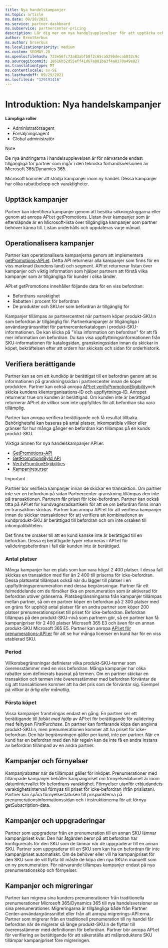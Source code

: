 ```yaml
---
title: Nya handelskampanjer
ms.topic: article
ms.date: 09/28/2021
ms.service: partner-dashboard
ms.subservice: partnercenter-pricing
description: Lär dig mer om nya handelsupplevelser för att upptäcka och köpa kampanjer.
author: BrentSerbus
ms.author: brserbus
ms.localizationpriority: medium
ms.custom: SEOMAY.20
ms.openlocfilehash: 723e56fc73a83abfb8f2c65ca529bdecab832c9c
ms.sourcegitcommit: 1e616b52d55eff41d67a081ba3f4a8370a49e027
ms.translationtype: MT
ms.contentlocale: sv-SE
ms.lasthandoff: 09/29/2021
ms.locfileid: "129191416"
---
```

# <a name="introduction-new-commerce-promotions"></a>Introduktion: Nya handelskampanjer

**Lämpliga roller**

- Administratörsagent
- Försäljningsagent
- Global administratör

> [!Note] 
> De nya ändringarna i handelsupplevelsen är för närvarande endast tillgängliga för partner som ingår i den tekniska förhandsversionen av Microsoft 365/Dynamics 365.

Microsoft kommer att stödja kampanjer inom ny handel. Dessa kampanjer har olika rabattbelopp och varaktigheter. 

## <a name="discovering-promotions"></a>Upptäck kampanjer ##

Partner kan identifiera kampanjer genom att besöka sökningsloggarna eller genom att anropa API:et getPromotions. Listan över kampanjer som är eftersläpnde är en Microsoft-lista över tillgängliga kampanjer som partner behöver känna till. Listan underhålls och uppdateras varje månad. 


## <a name="operationalize-promotions"></a>Operationalisera kampanjer ##

Partner kan operationalisera kampanjerna genom att implementera [getPromotions-API:et](/partner-center/develop/get-promotions). Detta API returnerar alla kampanjer som finns för en viss marknad (kundens land) och segment. API:et returnerar listan över kampanjer och viktig information som hjälper partnern att förstå vilka kampanjer som är tillgängliga för kunder i olika länder. 


API:et getPromotions innehåller följande data för en viss befordran:

- Befordrans varaktighet
- Rabatten i procent för befordran
- De produkter och SKU:er som befordran är tillgänglig för

Kampanjer tillämpas av partnercentret när partnern köper produkt-SKU:n som befordran är tillgänglig för. Partnerkampanjer är tillgängliga i användargränssnittet för partnercenterkatalogen i produkt-SKU-informationen. De kan klicka på "Visa information om befordran" för att få mer information om befordran. Du kan visa uppflyttningsinformationen från SKU-informationen för katalogsidan, granskningssidan innan du skickar in köpet, bekräftelsen efter att ordern har skickats och sidan för orderhistorik. 

## <a name="verify-eligibility"></a>Verifiera berättigande ##

Partner kan se om ett kundköp är berättigat till en befordran genom att se informationen på granskningssidan i partnercenter innan de köper produkten. Partner kan också anropa [API:et verifyPromotionEligibility](/partner-center/develop/verify-promotion-eligibility)och skicka kundens klientorganisations-ID och uppflyttnings-ID. Anropet returnerar true om kunden är berättigad. Om kunden inte är berättigad returnerar API:et de villkor som inte uppfylldes för att befordran ska vara tillämplig. 

Partner kan anropa verifiera berättigande och få resultat tillbaka. Behörighetsfel kan baseras på antal platser, inkompatibla villkor eller gränser för hur många gånger en befordran kan tillämpas på en kunds produkt-SKU.

Viktiga ämnen för nya handelskampanjer API:er:

- [GetPromotions-API](/partner-center/develop/get-promotions)
- [GetPromotionsById API](/partner-centerpartner-center/develop/get-promotion-by-id)
- [VerifyPromtionEligibilities](/partner-center/develop/verify-promotion-eligibility)
- [Kampanjresurser](/partner-center/develop/promotion-resources)

>[!IMPORTANT]
> Partner bör verifiera kampanjer innan de skickar en transaktion. Om partner inte ser *en* befordran på sidan Partnercenter-granskning tillämpas den inte på transaktionen. Partnern får priset för icke-befordran. Partner kan också titta på API:et för kundvagnsradsartikeln för att se om befordran finns innan en transaktion skickas. Partner kan anropa API:et för att verifiera kampanjer innan de skickar transaktioner för att verifiera att kombinationen av kundprodukt-SKU är berättigad till befordran och om inte orsaken till inkompatibiliteten.

Det finns tre orsaker till att en kund kanske inte är berättigad till en befordran. Dessa ej berättigade typer returneras i API:et för valideringsbefordran i fall där kunden inte är berättigad.

### <a name="seat-count"></a>Antal platser ###

Många kampanjer har en plats som kan vara högst 2 400 platser. I dessa fall skickas en transaktion med fler än 2 400 till priserna för icke-befordran. Dessa platsantal tillämpas också när du lägger till platser i en uppflyttningsprenumeration med dessa begränsningar. Partner får ett felmeddelande om de försöker öka en prenumeration som är aktiverad för befordran utöver gränserna. Platsbegränsningarna från kampanjer tillämpas mellan partner, så om en partner köper en befordran på 2 300 platser med en gräns för upphöjt antal platser får en andra partner som köper 200 platser prenumerationspriset till priset för icke-befordran. Befordran tillämpas på den produkt-SKU-nivå som partnern gör, så en partner kan få kampanjpriser för 2 400 platser Microsoft 365 E3 och även för en annan produkt-SKU Microsoft 365 E5. Partner kan anropa [API:et för prenumerations-API:er](/partner-center/develop/get-a-list-of-available-licenses) för att se hur många licenser en kund har för en viss etablerad SKU.

### <a name="term"></a>Period ###

Villkorsbegränsningar definierar vilka produkt-SKU-termer som överensstämmer med en viss befordran. Många kampanjer har olika rabatter som definierats baserat på termen. Om en partner skickar en transaktion och termen inte överensstämmer med befordran förväntar de sig att transaktionen kommer att ha det pris som de förväntar sig. Exempel på villkor är *årlig eller* *månatlig*.

### <a name="first-purchase"></a>Första köpet ###

Vissa kampanjer framtvingas endast en gång. En partner ser ett berättigande till *falskt med hjälp* av API:et för berättigande för validering med feltypen *FirstPurchase*. En partner kan fortfarande köpa den angivna produkt-SKU:n, men prenumerationen kommer att ha priset för icke-befordran. Den här begränsningen gäller per kund, inte per partner. När en kund har en befordran med den här regeln kan de inte få en andra instans av befordran tillämpad av en andra partner.

## <a name="promotions-and-renewals"></a>Kampanjer och förnyelser ##

Kampanjrabatter när de tillämpas gäller för inköpet. Prenumerationer med tillämpade kampanjer behåller kampanjpriset om förnyelsedatumet är inom datumintervallet för befordrans varaktighet. Förnyelser utanför erbjudandets varaktighetsintervall förnyas till priset för icke-befordran (från prislistan). Partner kan spåra förnyelsestatusen till prispunkterna på prenumerationsinformationssidan och i instruktionerna för att förnya getSubscription-data.

## <a name="promotions-and-upgrades"></a>Kampanjer och uppgraderingar ##
Partner som uppgraderar från en prenumeration till en annan SKU lämnar kampanjpriset kvar. Den här åtgärden beror på att befordran har konfigurerats för den SKU som de lämnar när de uppgraderar till en annan SKU. Partner som uppgraderar till en SKU som kan ha en befordran får inte kampanjpriset automatiskt. Om de behöver eller vill ha kampanjpriset för den SKU som de vill flytta till måste de köpa den nya SKU:n manuellt som en ny prenumeration. För närvarande tillämpas kampanjer endast på nya prenumerationsköp och förnyelser.

## <a name="promotions-and-migrations"></a>Kampanjer och migreringar ##
Partner kan migrera sina kunders prenumerationer från traditionella prenumerationer Microsoft 365/Dynamics 365 till nya handelsversioner av sina prenumerationer. Migreringarna är tillgängliga både från Partner Center-användargränssnittet eller från att anropa migrerings-API:erna. Partner som migrerar från en traditionell prenumeration till ny handel får befordran när de migrerar så länge produkt-SKU:n de flyttar till överensstämmer med definitionen för befordran. Partner bör anropa API:et för verifiering av berättigande för att säkerställa att målproduktens SKU tillämpar kampanjpriset före migreringen.
